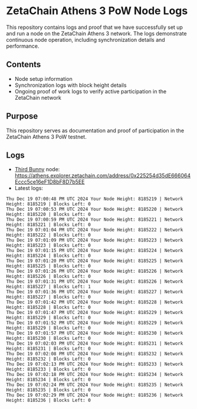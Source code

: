 # ZetaChain Athens 3 PoW Node Logs
This repository contains logs and proof that we have successfully set up and run a node on the ZetaChain Athens 3 network. The logs demonstrate continuous node operation, including synchronization details and performance.

## Contents
- Node setup information
- Synchronization logs with block height details
- Ongoing proof of work logs to verify active participation in the ZetaChain network

## Purpose
This repository serves as documentation and proof of participation in the ZetaChain Athens 3 PoW testnet.

## Logs

- [Third Bunny](https://thirdbunny.xyz/) node: https://athens.explorer.zetachain.com/address/0x225254d35dE666064Eccc5ce16eF1D8bF8D7b5EE
- Latest logs:
```
Thu Dec 19 07:00:48 PM UTC 2024 Your Node Height: 8185219 | Network Height: 8185219 | Blocks Left: 0
Thu Dec 19 07:00:53 PM UTC 2024 Your Node Height: 8185220 | Network Height: 8185220 | Blocks Left: 0
Thu Dec 19 07:00:59 PM UTC 2024 Your Node Height: 8185221 | Network Height: 8185221 | Blocks Left: 0
Thu Dec 19 07:01:04 PM UTC 2024 Your Node Height: 8185222 | Network Height: 8185222 | Blocks Left: 0
Thu Dec 19 07:01:09 PM UTC 2024 Your Node Height: 8185223 | Network Height: 8185223 | Blocks Left: 0
Thu Dec 19 07:01:15 PM UTC 2024 Your Node Height: 8185224 | Network Height: 8185224 | Blocks Left: 0
Thu Dec 19 07:01:20 PM UTC 2024 Your Node Height: 8185225 | Network Height: 8185225 | Blocks Left: 0
Thu Dec 19 07:01:26 PM UTC 2024 Your Node Height: 8185226 | Network Height: 8185226 | Blocks Left: 0
Thu Dec 19 07:01:31 PM UTC 2024 Your Node Height: 8185226 | Network Height: 8185227 | Blocks Left: 1
Thu Dec 19 07:01:36 PM UTC 2024 Your Node Height: 8185227 | Network Height: 8185227 | Blocks Left: 0
Thu Dec 19 07:01:42 PM UTC 2024 Your Node Height: 8185228 | Network Height: 8185228 | Blocks Left: 0
Thu Dec 19 07:01:47 PM UTC 2024 Your Node Height: 8185229 | Network Height: 8185229 | Blocks Left: 0
Thu Dec 19 07:01:52 PM UTC 2024 Your Node Height: 8185229 | Network Height: 8185229 | Blocks Left: 0
Thu Dec 19 07:01:57 PM UTC 2024 Your Node Height: 8185230 | Network Height: 8185230 | Blocks Left: 0
Thu Dec 19 07:02:03 PM UTC 2024 Your Node Height: 8185231 | Network Height: 8185231 | Blocks Left: 0
Thu Dec 19 07:02:08 PM UTC 2024 Your Node Height: 8185232 | Network Height: 8185232 | Blocks Left: 0
Thu Dec 19 07:02:13 PM UTC 2024 Your Node Height: 8185233 | Network Height: 8185233 | Blocks Left: 0
Thu Dec 19 07:02:18 PM UTC 2024 Your Node Height: 8185234 | Network Height: 8185234 | Blocks Left: 0
Thu Dec 19 07:02:24 PM UTC 2024 Your Node Height: 8185235 | Network Height: 8185235 | Blocks Left: 0
Thu Dec 19 07:02:29 PM UTC 2024 Your Node Height: 8185236 | Network Height: 8185236 | Blocks Left: 0
```
